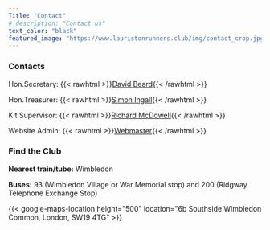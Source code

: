```yaml
---
Title: "Contact"
# description: "Contact us"
text_color: "black"
featured_image: "https://www.lauristonrunners.club/img/contact_crop.jpg"
---
```


### Contacts


Hon.Secretary: {{< rawhtml >}}<a href = "mailto: secretary@lauristonrunners.club">David Beard</a>{{< /rawhtml >}}

Hon.Treasurer: {{< rawhtml >}}<a href = "mailto: treasurer@lauristonrunners.club">Simon Ingall</a>{{< /rawhtml >}}

Kit Supervisor: {{< rawhtml >}}<a href = "mailto: kit@lauristonrunners.club">Richard McDowell</a>{{< /rawhtml >}}

Website Admin: {{< rawhtml >}}<a href = "mailto: webmaster@lauristonrunners.club">Webmaster</a>{{< /rawhtml >}}

### Find the Club

**Nearest train/tube:** Wimbledon

**Buses:** 93 (Wimbledon Village or War Memorial stop) and 200 (Ridgway Telephone Exchange Stop)

{{< google-maps-location height="500" location="6b Southside Wimbledon Common, London, SW19 4TG" >}}
